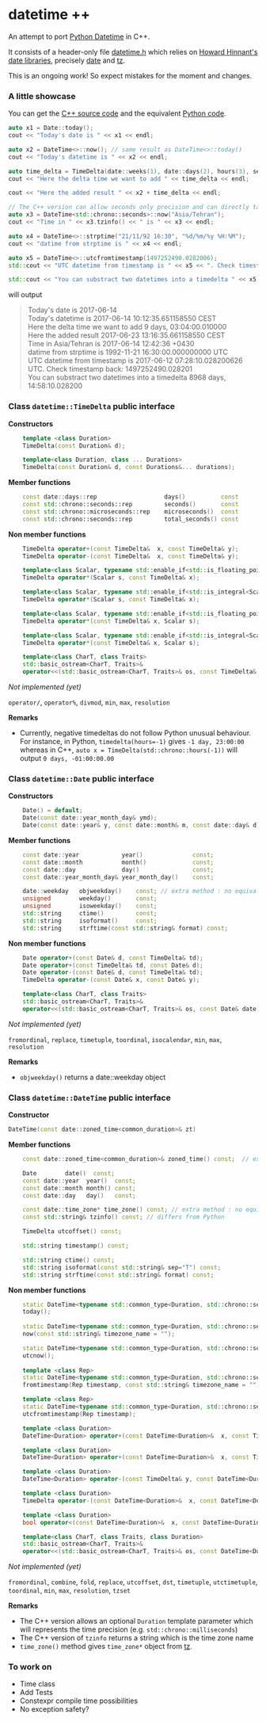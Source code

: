 datetime ++
===========

An attempt to port [Python Datetime](https://docs.python.org/3/library/datetime.html) in C++.

It consists of a header-only file [datetime.h](/datetime.h) which relies on [Howard Hinnant's date libraries](https://github.com/HowardHinnant/date), precisely [date](https://howardhinnant.github.io/date/date.html) and [tz](https://howardhinnant.github.io/date/tz.html).

This is an ongoing work! So expect mistakes for the moment and changes.


### A little showcase

You can get the [C++ source code](/examples/00-showcase.cpp) and the equivalent [Python code](/examples/00-showcase.py).

```c++
auto x1 = Date::today();
cout << "Today's date is " << x1 << endl;

auto x2 = DateTime<>::now(); // same result as DateTime<>::today()
cout << "Today's datetime is " << x2 << endl;

auto time_delta = TimeDelta(date::weeks(1), date::days(2), hours(3), seconds(240), microseconds(10000)); // arguments order does not matter
cout << "Here the delta time we want to add " << time_delta << endl;

cout << "Here the added result " << x2 + time_delta << endl;

// The C++ version can allow seconds only precision and can directly take a timezone string
auto x3 = DateTime<std::chrono::seconds>::now("Asia/Tehran");
cout << "Time in " << x3.tzinfo() << " is " << x3 << endl;

auto x4 = DateTime<>::strptime("21/11/92 16:30", "%d/%m/%y %H:%M");
cout << "datime from strptime is " << x4 << endl;

auto x5 = DateTime<>::utcfromtimestamp(1497252490.0282006);
std::cout << "UTC datetime from timestamp is " << x5 << ". Check timestamp back: " << x5.timestamp() << std::endl;

std::cout << "You can substract two datetimes into a timedelta " << x5 - x4 << std::endl;
```

will output 

> Today's date is 2017-06-14  
> Today's datetime is 2017-06-14 10:12:35.651158550 CEST  
> Here the delta time we want to add 9 days, 03:04:00.010000  
> Here the added result 2017-06-23 13:16:35.661158550 CEST  
> Time in Asia/Tehran is 2017-06-14 12:42:36 +0430  
> datime from strptime is 1992-11-21 16:30:00.000000000 UTC  
> UTC datetime from timestamp is 2017-06-12 07:28:10.028200626 UTC. Check timestamp back: 1497252490.028201  
> You can substract two datetimes into a timedelta 8968 days, 14:58:10.028200  



### Class `datetime::TimeDelta` public interface

__Constructors__

```c++
    template <class Duration>
    TimeDelta(const Duration& d);

    template<class Duration, class ... Durations>
    TimeDelta(const Duration& d, const Durations&... durations);
```

__Member functions__

```c++
    const date::days::rep                   days()          const
    const std::chrono::seconds::rep         seconds()       const
    const std::chrono::microseconds::rep    microseconds()  const
    const std::chrono::seconds::rep         total_seconds() const
```

__Non member functions__

```c++
    TimeDelta operator+(const TimeDelta&  x, const TimeDelta& y);
    TimeDelta operator-(const TimeDelta&  x, const TimeDelta& y);

    template<class Scalar, typename std::enable_if<std::is_floating_point<Scalar>::value>::type* = nullptr>
    TimeDelta operator*(Scalar s, const TimeDelta& x);

    template<class Scalar, typename std::enable_if<std::is_integral<Scalar>::value>::type* = nullptr>
    TimeDelta operator*(Scalar s, const TimeDelta& x);

    template<class Scalar, typename std::enable_if<std::is_floating_point<Scalar>::value>::type* = nullptr>
    TimeDelta operator*(const TimeDelta& x, Scalar s);

    template<class Scalar, typename std::enable_if<std::is_integral<Scalar>::value>::type* = nullptr>
    TimeDelta operator*(const TimeDelta& x, Scalar s);

    template<class CharT, class Traits>
    std::basic_ostream<CharT, Traits>&
    operator<<(std::basic_ostream<CharT, Traits>& os, const TimeDelta& td);
```

_Not implemented (yet)_

`operator/`, 
`operator%`, 
`divmod`, 
`min`,
`max`,
`resolution`



__Remarks__

+ Currently, negative timedeltas do not follow Python unusual behaviour. For instance, in Python, `timedelta(hours=-1)` gives `-1 day, 23:00:00` whereas in C++, `auto x = TimeDelta(std::chrono::hours(-1))` will output `0 days, -01:00:00.00`



### Class `datetime::Date` public interface


__Constructors__

```c++
    Date() = default;
    Date(const date::year_month_day& ymd);
    Date(const date::year& y, const date::month& m, const date::day& d);
```

__Member functions__

```c++
    const date::year            year()              const;
    const date::month           month()             const;
    const date::day             day()               const;
    const date::year_month_day& year_month_day()    const;

    date::weekday   objweekday()    const; // extra method : no equivalent in Python
    unsigned        weekday()       const;
    unsigned        isoweekday()    const;
    std::string     ctime()         const;
    std::string     isoformat()     const;
    std::string     strftime(const std::string& format) const;
```

__Non member functions__

```c++
    Date operator+(const Date& d, const TimeDelta& td);
    Date operator+(const TimeDelta& td, const Date& d);
    Date operator-(const Date& d, const TimeDelta& td);
    TimeDelta operator-(const Date& x, const Date& y);

    template<class CharT, class Traits>
    std::basic_ostream<CharT, Traits>&
    operator<<(std::basic_ostream<CharT, Traits>& os, const Date& date);
```

_Not implemented (yet)_

`fromordinal`, 
`replace`,
`timetuple`,
`toordinal`,
`isocalendar`,
`min`,
`max`,
`resolution`


__Remarks__

+ `objweekday()` returns a date::weekday object


### Class `datetime::DateTime` public interface


__Constructor__

```c++
DateTime(const date::zoned_time<common_duration>& zt)
```


__Member functions__

```c++
    const date::zoned_time<common_duration>& zoned_time() const;  // extra method : no equivalent in Python

    Date        date()  const;
    const date::year  year()  const;
    const date::month month() const;
    const date::day   day()   const;

    const date::time_zone* time_zone() const; // extra method : no equivalent in Python
    const std::string& tzinfo() const; // differs from Python

    TimeDelta utcoffset() const;

    std::string timestamp() const;

    std::string ctime() const;
    std::string isoformat(const std::string& sep="T") const;
    std::string strftime(const std::string& format) const;
```


__Non member functions__

```c++
    static DateTime<typename std::common_type<Duration, std::chrono::seconds>::type> 
    today();
    
    static DateTime<typename std::common_type<Duration, std::chrono::seconds>::type> 
    now(const std::string& timezone_name = "");

    static DateTime<typename std::common_type<Duration, std::chrono::seconds>::type> 
    utcnow();
    
    template <class Rep>
    static DateTime<typename std::common_type<Duration, std::chrono::seconds>::type> 
    fromtimestamp(Rep timestamp, const std::string& timezone_name = "");

    template <class Rep>
    static DateTime<typename std::common_type<Duration, std::chrono::seconds>::type> 
    utcfromtimestamp(Rep timestamp);

    template <class Duration>
    DateTime<Duration> operator+(const DateTime<Duration>&  x, const TimeDelta& y);

    template <class Duration>
    DateTime<Duration> operator+(const DateTime<Duration>&  x, const TimeDelta& y);

    template <class Duration>
    DateTime<Duration> operator-(const TimeDelta& y, const DateTime<Duration>&  x);

    template <class Duration>
    TimeDelta operator-(const DateTime<Duration>&  x, const DateTime<Duration>& y);

    template <class Duration>
    bool operator<(const DateTime<Duration>&  x, const DateTime<Duration>& y);

    template<class CharT, class Traits, class Duration>
    std::basic_ostream<CharT, Traits>&
    operator<<(std::basic_ostream<CharT, Traits>& os, const DateTime<Duration>& date);
```



_Not implemented (yet)_

`fromordinal`, 
`combine`,
`fold`,
`replace`,
`utcoffset`,
`dst`,
`timetuple`,
`utctimetuple`,
`toordinal`,
`min`,
`max`,
`resolution`,
`tzset`


__Remarks__

+ The C++ version allows an optional `Duration` template parameter which will represents the time precision (e.g. `std::chrono::milliseconds`)
+ The C++ version of `tzinfo` returns a string which is the time zone name
+ `time_zone()` method gives `time_zone*` object from [tz](https://howardhinnant.github.io/date/tz.html#time_zone).


### To work on

* Time class
* Add Tests
* Constexpr compile time possibilities
* No exception safety?

